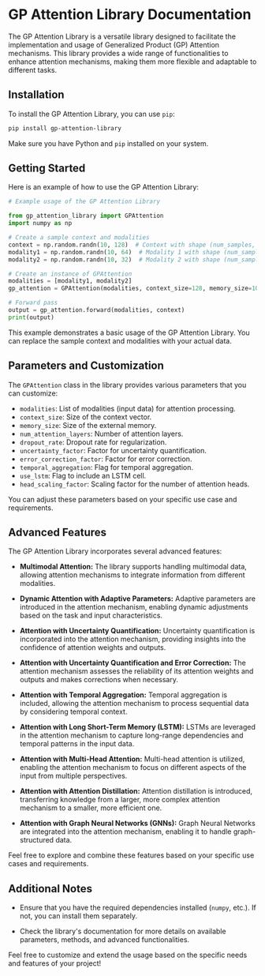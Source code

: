 # GP Attention Library Documentation

The GP Attention Library is a versatile library designed to facilitate the implementation and usage of Generalized Product (GP) Attention mechanisms. This library provides a wide range of functionalities to enhance attention mechanisms, making them more flexible and adaptable to different tasks.

## Installation

To install the GP Attention Library, you can use `pip`:

```bash
pip install gp-attention-library
```

Make sure you have Python and `pip` installed on your system.

## Getting Started

Here is an example of how to use the GP Attention Library:

```python
# Example usage of the GP Attention Library

from gp_attention_library import GPAttention
import numpy as np

# Create a sample context and modalities
context = np.random.randn(10, 128)  # Context with shape (num_samples, context_size)
modality1 = np.random.randn(10, 64)  # Modality 1 with shape (num_samples, input_size1)
modality2 = np.random.randn(10, 32)  # Modality 2 with shape (num_samples, input_size2)

# Create an instance of GPAttention
modalities = [modality1, modality2]
gp_attention = GPAttention(modalities, context_size=128, memory_size=10)

# Forward pass
output = gp_attention.forward(modalities, context)
print(output)
```

This example demonstrates a basic usage of the GP Attention Library. You can replace the sample context and modalities with your actual data.

## Parameters and Customization

The `GPAttention` class in the library provides various parameters that you can customize:

- `modalities`: List of modalities (input data) for attention processing.
- `context_size`: Size of the context vector.
- `memory_size`: Size of the external memory.
- `num_attention_layers`: Number of attention layers.
- `dropout_rate`: Dropout rate for regularization.
- `uncertainty_factor`: Factor for uncertainty quantification.
- `error_correction_factor`: Factor for error correction.
- `temporal_aggregation`: Flag for temporal aggregation.
- `use_lstm`: Flag to include an LSTM cell.
- `head_scaling_factor`: Scaling factor for the number of attention heads.

You can adjust these parameters based on your specific use case and requirements.

## Advanced Features

The GP Attention Library incorporates several advanced features:

- **Multimodal Attention:** The library supports handling multimodal data, allowing attention mechanisms to integrate information from different modalities.

- **Dynamic Attention with Adaptive Parameters:** Adaptive parameters are introduced in the attention mechanism, enabling dynamic adjustments based on the task and input characteristics.

- **Attention with Uncertainty Quantification:** Uncertainty quantification is incorporated into the attention mechanism, providing insights into the confidence of attention weights and outputs.

- **Attention with Uncertainty Quantification and Error Correction:** The attention mechanism assesses the reliability of its attention weights and outputs and makes corrections when necessary.

- **Attention with Temporal Aggregation:** Temporal aggregation is included, allowing the attention mechanism to process sequential data by considering temporal context.

- **Attention with Long Short-Term Memory (LSTM):** LSTMs are leveraged in the attention mechanism to capture long-range dependencies and temporal patterns in the input data.

- **Attention with Multi-Head Attention:** Multi-head attention is utilized, enabling the attention mechanism to focus on different aspects of the input from multiple perspectives.

- **Attention with Attention Distillation:** Attention distillation is introduced, transferring knowledge from a larger, more complex attention mechanism to a smaller, more efficient one.

- **Attention with Graph Neural Networks (GNNs):** Graph Neural Networks are integrated into the attention mechanism, enabling it to handle graph-structured data.

Feel free to explore and combine these features based on your specific use cases and requirements.

## Additional Notes

- Ensure that you have the required dependencies installed (`numpy`, etc.). If not, you can install them separately.

- Check the library's documentation for more details on available parameters, methods, and advanced functionalities.

Feel free to customize and extend the usage based on the specific needs and features of your project!

